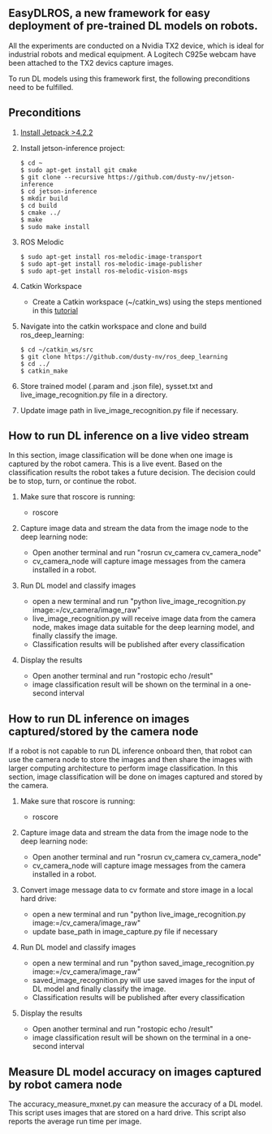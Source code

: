 ## EasyDLROS, a new framework for easy deployment of pre-trained DL models on robots.
All the experiments are conducted on a Nvidia TX2 device, which is ideal for industrial robots and medical equipment. A Logitech C925e webcam have been attached to the TX2 devics capture images.

To run DL models using this framework first, the following preconditions need to be fulfilled.

## Preconditions
 1. [Install Jetpack >4.2.2](https://developer.nvidia.com/embedded/jetpack)

 2. Install jetson-inference project: 
 
        $ cd ~
        $ sudo apt-get install git cmake
        $ git clone --recursive https://github.com/dusty-nv/jetson-inference
        $ cd jetson-inference
        $ mkdir build
        $ cd build
        $ cmake ../
        $ make
        $ sudo make install

 3. ROS Melodic
 
        $ sudo apt-get install ros-melodic-image-transport
        $ sudo apt-get install ros-melodic-image-publisher
        $ sudo apt-get install ros-melodic-vision-msgs

 4. Catkin Workspace

    - Create a Catkin workspace (~/catkin_ws) using the steps mentioned in this [tutorial](http://wiki.ros.org/ROS/Tutorials/InstallingandConfiguringROSEnvironment#Create_a_ROS_Workspace)

 5. Navigate into the catkin workspace and clone and build ros_deep_learning:

        $ cd ~/catkin_ws/src
        $ git clone https://github.com/dusty-nv/ros_deep_learning
        $ cd ../
        $ catkin_make

6. Store trained model (.param and .json file), sysset.txt and live_image_recognition.py file in a  directory.
7. Update image path in live_image_recognition.py file if necessary.


## How to run DL inference on a live video stream
In this section, image classification will be done when one image is captured by the robot camera. This is a live event. Based on the classification results the robot takes a future decision. The decision could be to stop, turn, or continue the robot.


 1. Make sure that roscore is running:
 
     - roscore

 2. Capture image data and stream the data from the image node to the deep learning node:

    - Open another terminal and run "rosrun cv_camera cv_camera_node"
    - cv_camera_node will capture image messages from the camera installed in a robot.

 3. Run DL model and classify images

    - open a new terminal and run "python live_image_recognition.py image:=/cv_camera/image_raw"
    - live_image_recognition.py will receive image data from the camera node, makes image data suitable for the deep learning model, and finally classify the image.
    - Classification results will be published after every classification
    
 4. Display the results

    - Open another terminal and run "rostopic echo /result"
    - image classification result will be shown on the terminal in a one-second interval


## How to run DL inference on images captured/stored by the camera node
 
If a robot is not capable to run DL inference onboard then, that robot can use the camera node to store the images and then share the images with larger computing architecture to perform image classification. In this section, image classification will be done on images captured and stored by the camera.


 1. Make sure that roscore is running:
 
     - roscore

 2. Capture image data and stream the data from the image node to the deep learning node:

    - Open another terminal and run "rosrun cv_camera cv_camera_node"
    - cv_camera_node will capture image messages from the camera installed in a robot.
    
 3. Convert image message data to cv formate and store image in a local hard drive:
    - open a new terminal and run "python live_image_recognition.py image:=/cv_camera/image_raw"
    - update base_path in image_capture.py file if necessary

 4. Run DL model and classify images

    - open a new terminal and run "python saved_image_recognition.py image:=/cv_camera/image_raw"
    - saved_image_recognition.py will use saved images for the input of DL model and finally classify the image.
    - Classification results will be published after every classification
    
 5. Display the results

    - Open another terminal and run "rostopic echo /result"
    - image classification result will be shown on the terminal in a one-second interval


## Measure DL model accuracy on images captured by robot camera node

The accuracy_measure_mxnet.py can measure the accuracy of a DL model. This script uses images that are stored on a hard drive. This script also reports the average run time per image. 

